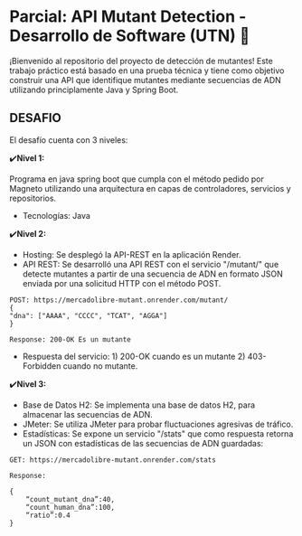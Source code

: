 # Parcial: API Mutant Detection - Desarrollo de Software (UTN) 🧬 

¡Bienvenido al repositorio del proyecto de detección de mutantes! Este trabajo práctico está basado en una prueba técnica y tiene como objetivo construir una API que identifique mutantes mediante secuencias de ADN utilizando principlamente Java y Spring Boot.

## DESAFIO

El desafío cuenta con 3 niveles:

✔️**Nivel 1:**

Programa en java spring boot que cumpla con el método pedido por Magneto utilizando una arquitectura en capas de controladores, servicios y repositorios.

- Tecnologías: Java

✔️**Nivel 2:**

- Hosting: Se desplegó la API-REST en la aplicación Render. 
- API REST: Se desarrolló una API REST con el servicio "/mutant/" que detecte mutantes a partir de una secuencia de ADN en formato JSON enviada por una solicitud HTTP con el método POST.

```
POST: https://mercadolibre-mutant.onrender.com/mutant/
{
"dna": ["AAAA", "CCCC", "TCAT", "AGGA"]
}

Response: 200-OK Es un mutante
```
- Respuesta del servicio:
      1) 200-OK cuando es un mutante
      2) 403-Forbidden cuando no mutante.

✔️**Nivel 3:**

- Base de Datos H2: Se implementa una base de datos H2, para almacenar las secuencias de ADN.
- JMeter: Se utiliza JMeter para probar fluctuaciones agresivas de tráfico.
- Estadísticas: Se expone un servicio "/stats" que como respuesta retorna un JSON con estadísticas de las secuencias de ADN guardadas:

```
GET: https://mercadolibre-mutant.onrender.com/stats

Response:

{
    “count_mutant_dna”:40, 
    “count_human_dna”:100, 
    “ratio”:0.4
}
```
